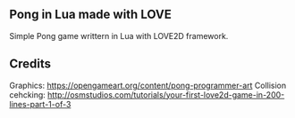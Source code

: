 ## Pong in Lua made with LOVE

Simple Pong game writtern in Lua with LOVE2D framework.

## Credits
Graphics: https://opengameart.org/content/pong-programmer-art
Collision cehcking: http://osmstudios.com/tutorials/your-first-love2d-game-in-200-lines-part-1-of-3
